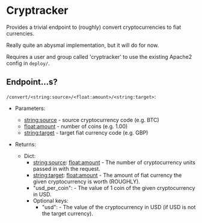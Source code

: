 # Cryptracker

Provides a trivial endpoint to (roughly) convert cryptocurrencies to fiat currencies.

Really quite an abysmal implementation, but it will do for now.

Requires a user and group called 'cryptracker' to use the existing Apache2 config in `deploy/`.


## Endpoint...s?
`/convert/<string:source>/<float:amount>/<string:target>`:

* Parameters:
  * <string:source> - source cryptocurrency code (e.g. BTC)
  * <float:amount>  - number of coins (e.g. 1.00)
  * <string:target> - target fiat currency code (e.g. GBP)

* Returns:
  * Dict:
    * <string:source>: <float:amount> - The number of cryptocurrency units passed in with the request.
    * <string:target>: <float:amount> - The amount of fiat currency the given cryptocurrency is worth (ROUGHLY).
    * "usd_per_coin": <float> - The value of 1 coin of the given cryptocurrency in USD.
    * Optional keys:
      * "usd": <float> - The value of the cryptocurrency in USD (if USD is not the target currency).
